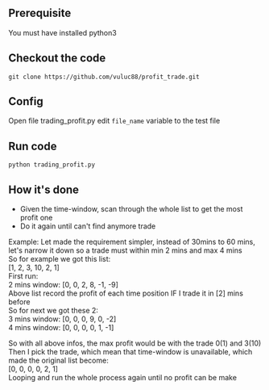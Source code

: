 ## Prerequisite
You must have installed python3

## Checkout the code
```
git clone https://github.com/vuluc88/profit_trade.git
```

## Config
Open file trading_profit.py
edit `file_name` variable to the test file

## Run code
```commandline
python trading_profit.py
```

## How it's done
- Given the time-window, scan through the whole list to get the most profit one
- Do it again until can't find anymore trade

Example:
Let made the requirement simpler, instead of 30mins to 60 mins, let's narrow it down so a trade must within min 2 mins and max 4 mins  
So for example we got this list:  
[1, 2, 3, 10, 2, 1]  
First run:  
2 mins window: [0, 0, 2, 8, -1, -9]  
Above list record the profit of each time position IF I trade it in [2] mins before  
So for next we got these 2:  
3 mins window: [0, 0, 0, 9, 0, -2]  
4 mins window: [0, 0, 0, 0, 1, -1]  
  
So with all above infos, the max profit would be with the trade 0(1) and 3(10)  
Then I pick the trade, which mean that time-window is unavailable, which made the original list become:  
[0, 0, 0, 0, 2, 1]  
Looping and run the whole process again until no profit can be make